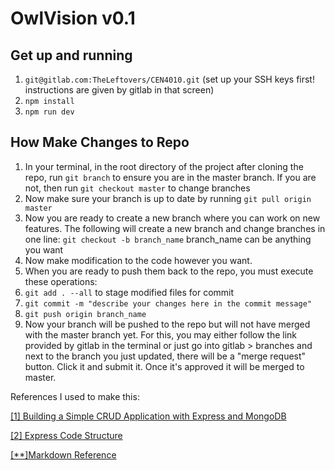 # OwlVision v0.1

## Get up and running

1. `git@gitlab.com:TheLeftovers/CEN4010.git` (set up your SSH keys first! instructions are given by gitlab in that screen)
2. `npm install`
3. `npm run dev`

## How Make Changes to Repo

1. In your terminal, in the root directory of the project after cloning the repo, run `git branch` to ensure you are in the master branch. If you are not, then run `git checkout master` to change branches
2. Now make sure your branch is up to date by running `git pull origin master`
3. Now you are ready to create a new branch where you can work on new features. The following will create a new branch and change branches in one line: `git checkout -b branch_name` branch_name can be anything you want
4. Now make modification to the code however you want.
5. When you are ready to push them back to the repo, you must execute these operations:
 1. `git add . --all` to stage modified files for commit
 2. `git commit -m "describe your changes here in the commit message"`
 3. `git push origin branch_name`
6. Now your branch will be pushed to the repo but will not have merged with the master branch yet. For this, you may either follow the link provided by gitlab in the terminal or just go into gitlab > branches and next to the branch you just updated, there will be a "merge request" button. Click it and submit it. Once it's approved it will be merged to master.

References I used to make this:

[[1] Building a Simple CRUD Application with Express and MongoDB](https://zellwk.com/blog/crud-express-mongodb/)

[[2] Express Code Structure](https://github.com/focusaurus/express_code_structure)

[[**]Markdown Reference](https://gitlab.com/help/user/markdown)
